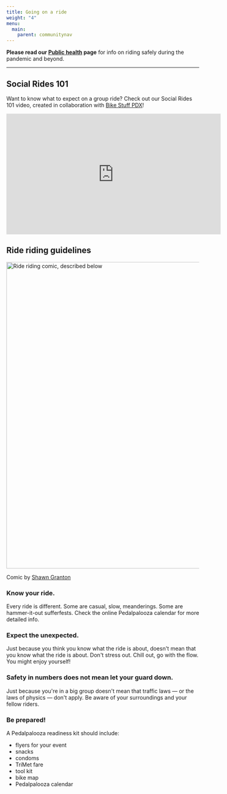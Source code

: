 ```yaml
---
title: Going on a ride
weight: "4"
menu:
  main:
    parent: communitynav
---
```


**Please read our [Public health](/pages/public-health/) page** for info on riding safely during the pandemic and beyond.

----

## Social Rides 101

Want to know what to expect on a group ride? Check out our Social Rides 101 video, created in collaboration with [Bike Stuff PDX](https://www.youtube.com/@BikeStuffPDX)!

<iframe width="560" height="315" src="https://www.youtube.com/embed/TAPTfIItyBE?si=TSsI11DwqhZbCGpQ" title="Social Rides 101 — YouTube video player" frameborder="0" allow="accelerometer; autoplay; clipboard-write; encrypted-media; gyroscope; picture-in-picture; web-share" referrerpolicy="strict-origin-when-cross-origin" allowfullscreen></iframe>


## Ride riding guidelines

<img src="/images/ride_riding_comic.png" alt="Ride riding comic, described below" height=800>

Comic by [Shawn Granton](https://urbanadventureleague.bigcartel.com/about)

### Know your ride.

Every ride is different. Some are casual, slow, meanderings. Some are hammer-it-out sufferfests. Check the online Pedalpalooza calendar for more detailed info.


### Expect the unexpected.

Just because you think you know what the ride is about, doesn't mean that you know what the ride is about. Don't stress out. Chill out, go with the flow. You might enjoy yourself! 


### Safety in numbers does not mean let your guard down.

Just because you're in a big group doesn't mean that traffic laws — or the laws of physics — don't apply. Be aware of your surroundings and your fellow riders. 


### Be prepared!

A Pedalpalooza readiness kit should include:
* flyers for your event
* snacks
* condoms
* TriMet fare
* tool kit
* bike map
* Pedalpalooza calendar 
